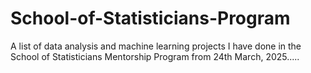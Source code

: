 # School-of-Statisticians-Program
A list of data analysis and machine learning projects I have done in the School of Statisticians Mentorship Program from 24th March, 2025.....
